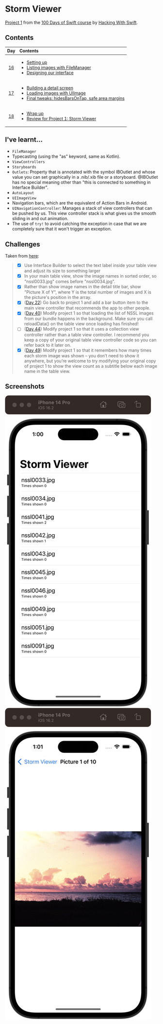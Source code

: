 # Storm Viewer

[Project 1](https://www.hackingwithswift.com/read/1/overview) from the [100 Days of Swift course](https://www.hackingwithswift.com/100) by [Hacking With Swift](https://www.hackingwithswift.com/).

## Contents

|                      Day                      | Contents                                                                                                                                                                                                                                                                                                                                                                    |
|:---------------------------------------------:|:----------------------------------------------------------------------------------------------------------------------------------------------------------------------------------------------------------------------------------------------------------------------------------------------------------------------------------------------------------------------------|
| [16](https://www.hackingwithswift.com/100/16) | <ul><li>[Setting up](https://www.hackingwithswift.com/read/1/1/setting-up)</li><li>[Listing images with FileManager](https://www.hackingwithswift.com/read/1/2/listing-images-with-filemanager)</li><li>[Designing our interface](https://www.hackingwithswift.com/read/1/3/designing-our-interface)</li></ul>                                                              |
| [17](https://www.hackingwithswift.com/100/17) | <ul><li>[Building a detail screen](https://www.hackingwithswift.com/read/1/4/building-a-detail-screen)</li><li>[Loading images with UIImage](https://www.hackingwithswift.com/read/1/5/loading-images-with-uiimage)</li><li>[Final tweaks: hidesBarsOnTap, safe area margins](https://www.hackingwithswift.com/read/1/6/final-tweaks-hidesbarsontap-safe-area-margins)</li> | 
| [18](https://www.hackingwithswift.com/100/18) | <ul><li>[Wrap up](https://www.hackingwithswift.com/read/1/6/wrap-up)</li><li>[Review for Project 1: Storm Viewer](https://www.hackingwithswift.com/review/hws/project-1-storm-viewer)</li>                                                                                                                                                                                  |


## I've learnt...

- `FileManager`
- Typecasting (using the "as" keyword, same as Kotlin).
- `ViewControllers`
- `Storyboards`
- `Outlets`: Property that is annotated with the symbol IBOutlet and whose value you can set graphically in a .nib/.xib file or a storyboard. @IBOutlet has no special meaning other than "this is connected to something in Interface Builder".
- `AutoLayout`
- `UIImageView`
- Navigation bars, which are the equivalent of Action Bars in Android.
- `UINavigationController`: Manages a stack of view controllers that can be pushed by us. This view controller stack is what gives us the smooth sliding in and out animation.
- The use of `try!` to avoid catching the exception in case that we are completely sure that it won't trigger an exception.

## Challenges

Taken from [here](https://www.hackingwithswift.com/read/1/7/wrap-up):

>- [x] Use Interface Builder to select the text label inside your table view and adjust its size to something larger
>- [x] In your main table view, show the image names in sorted order, so "nssl0033.jpg" comes before "nssl0034.jpg".
>- [x] Rather than show image names in the detail title bar, show "Picture X of Y", where Y is the total number of images and X is the picture's position in the array.
>- [x] ([Day 22](https://www.hackingwithswift.com/read/3/3/wrap-up)) Go back to project 1 and add a bar button item to the main view controller that recommends the app to other people.
>- [x] ([Day 40](https://www.hackingwithswift.com/read/9/6/wrap-up)) Modify project 1 so that loading the list of NSSL images from our bundle happens in the background. Make sure you call reloadData() on the table view once loading has finished!
>- [ ] ([Day 44](https://www.hackingwithswift.com/read/10/7/wrap-up)) Modify project 1 so that it uses a collection view controller rather than a table view controller. I recommend you keep a copy of your original table view controller code so you can refer back to it later on.
>- [x] ([Day 49](https://www.hackingwithswift.com/read/12/5/wrap-up)) Modify project 1 so that it remembers how many times each storm image was shown – you don’t need to show it anywhere, but you’re welcome to try modifying your original copy of project 1 to show the view count as a subtitle below each image name in the table view.

## Screenshots

![Main screen](./Screenshots/1.png)
![Picture detail](./Screenshots/2.png)